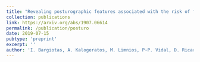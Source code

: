 ```yaml
---
title: "Revealing posturographic features associated with the risk of falling in patients with Parkinsonian syndromes via machine learning"
collection: publications
link: https://arxiv.org/abs/1907.06614
permalink: /publication/posturo
date: 2019-07-15
pubtype: 'preprint'
excerpt: ''
author: 'I. Bargiotas, A. Kalogeratos, M. Limnios, P-P. Vidal, D. Ricard and N. Vayatis'
---
```


